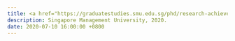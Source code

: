 ```yaml
---
title: <a href="https://graduatestudies.smu.edu.sg/phd/research-achievements/presidential-doctoral-fellowships">SMU Presidential Doctoral Fellowship</a> in Academic Year 2020/2021 (top 15%)
description: Singapore Management University, 2020.
date: 2020-07-10 16:00:00 +0800
---
```

